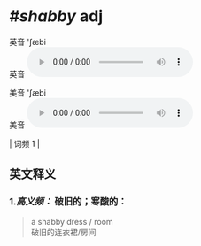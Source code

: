 # ***\#shabby*** adj
英音 'ʃæbi  
英音
<audio src="./media/shabby-B.aac" controls="controls"></audio>

美音 'ʃæbi  
美音
<audio src="./media/shabby.aac" controls="controls"></audio>



| 词频 1 |  

英文释义
---
### 1.*高义频：* **破旧的；寒酸的：**  

 > a shabby dress / room  
 > 破旧的连衣裙/房间    


